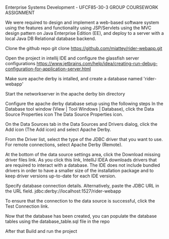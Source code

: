 Enterprise Systems Development - UFCF85-30-3
GROUP COURSEWORK ASSIGNMENT

We were required to design and implement a web-based software system using the 
features and functionality  using JSP/Servlets using the MVC design pattern on 
Java Enterprise Edition (EE), and deploy to a server with a local Java DB Relational database backend.


Clone the github repo
git clone https://github.com/miattey/rider-webapp.git
	
Open the project in intellij IDE and configure the glassfish server configurations
https://www.jetbrains.com/help/idea/creating-run-debug-configuration-for-application-server.html

Make sure apache derby is intalled, and create a database named 'rider-webapp'

Start the networkserver in the apache derby bin directory

Configure the apache derby database setup using the following steps
In the Database tool window (View | Tool Windows | Database), click the Data Source Properties icon The Data Source Properties icon.

On the Data Sources tab in the Data Sources and Drivers dialog, click the Add icon (The Add icon) and select Apache Derby.

From the Driver list, select the type of the JDBC driver that you want to use. For remote connections, select Apache Derby (Remote). 

At the bottom of the data source settings area, click the Download missing driver files link. As you click this link, IntelliJ IDEA downloads drivers that are required to interact with a database. The IDE does not include bundled drivers in order to have a smaller size of the installation package and to keep driver versions up-to-date for each IDE version.

Specify database connection details. Alternatively, paste the JDBC URL in the URL field.
jdbc:derby://localhost:1527/rider-webapp

To ensure that the connection to the data source is successful, click the Test Connection link.


Now that the database has been created, you can populate the database tables using the database_table.sql file in the repo


After that Build and run the project
